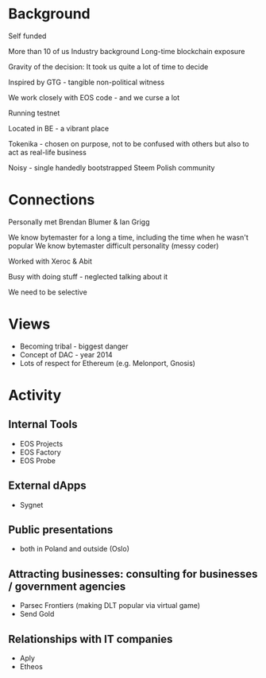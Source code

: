 # Background

Self funded

More than 10 of us
Industry background
Long-time blockchain exposure

Gravity of the decision: It took us quite a lot of time to decide

Inspired by GTG - tangible non-political witness

We work closely with EOS code - and we curse a lot

Running testnet

Located in BE - a vibrant place

Tokenika - chosen on purpose, not to be confused with others but also to act as real-life business

Noisy - single handedly bootstrapped Steem Polish community

# Connections

Personally met Brendan Blumer & Ian Grigg

We know bytemaster for a long a time, including the time when he wasn't popular
We know bytemaster difficult personality (messy coder)

Worked with Xeroc & Abit

Busy with doing stuff - neglected talking about it

We need to be selective

# Views

* Becoming tribal - biggest danger
* Concept of DAC - year 2014
* Lots of respect for Ethereum (e.g. Melonport, Gnosis)

# Activity

## Internal Tools

- EOS Projects
- EOS Factory
- EOS Probe

## External dApps

* Sygnet

## Public presentations

* both in Poland and outside (Oslo)

## Attracting businesses: consulting for businesses / government agencies

* Parsec Frontiers (making DLT popular via virtual game)
* Send Gold

## Relationships with IT companies

* Aply
* Etheos